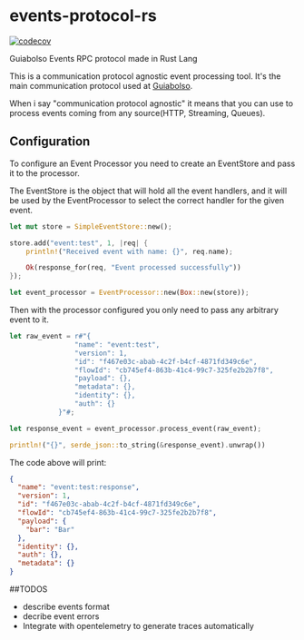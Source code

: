 # events-protocol-rs

[![codecov](https://codecov.io/gh/bruno-ortiz/events-protocol-rs/branch/master/graph/badge.svg)](https://codecov.io/gh/bruno-ortiz/events-protocol-rs)

Guiabolso Events RPC protocol made in Rust Lang


This is a communication protocol agnostic event processing tool. It's the main communication protocol used at [Guiabolso](https://www.guiabolso.com.br/).

When i say "communication protocol agnostic" it means that you can use to process events coming from any source(HTTP, Streaming, Queues).

## Configuration

To configure an Event Processor you need to create an EventStore and pass it to the processor.

The EventStore is the object that will hold all the event handlers, and it will be used by the EventProcessor to select the correct handler for the given event.

```rust
let mut store = SimpleEventStore::new();

store.add("event:test", 1, |req| {
    println!("Received event with name: {}", req.name);

    Ok(response_for(req, "Event processed successfully"))
});

let event_processor = EventProcessor::new(Box::new(store));

```

Then with the processor configured you only need to pass any arbitrary event to it.

```rust
let raw_event = r#"{
                "name": "event:test",
                "version": 1,
                "id": "f467e03c-abab-4c2f-b4cf-4871fd349c6e",
                "flowId": "cb745ef4-863b-41c4-99c7-325fe2b2b7f8",
                "payload": {},
                "metadata": {},
                "identity": {},
                "auth": {}
            }"#;

let response_event = event_processor.process_event(raw_event);

println!("{}", serde_json::to_string(&response_event).unwrap())

```

The code above will print:
```json
{
  "name": "event:test:response",
  "version": 1,
  "id": "f467e03c-abab-4c2f-b4cf-4871fd349c6e",
  "flowId": "cb745ef4-863b-41c4-99c7-325fe2b2b7f8",
  "payload": {
    "bar": "Bar"
  },
  "identity": {},
  "auth": {},
  "metadata": {}
}
```
##TODOS
 * describe events format
 * decribe event errors
 * Integrate with opentelemetry to generate traces automatically